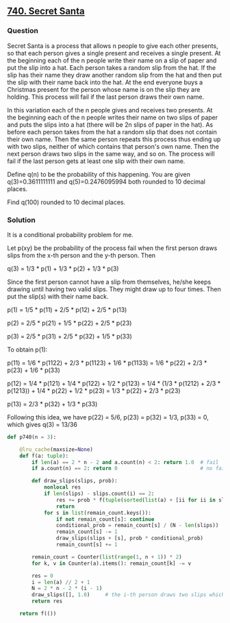 ## **[740. Secret Santa](https://projecteuler.net/problem=740)**

### Question
Secret Santa is a process that allows n people to give each other presents, so that each person gives a single present and receives a single present. At the beginning each of the n people write their name on a slip of paper and put the slip into a hat. Each person takes a random slip from the hat. If the slip has their name they draw another random slip from the hat and then put the slip with their name back into the hat. At the end everyone buys a Christmas present for the person whose name is on the slip they are holding. This process will fail if the last person draws their own name.

In this variation each of the n people gives and receives two presents. At the beginning each of the n people writes their name on two slips of paper and puts the slips into a hat (there will be 2n slips of paper in the hat). As before each person takes from the hat a random slip that does not contain their own name. Then the same person repeats this process thus ending up with two slips, neither of which contains that person's own name. Then the next person draws two slips in the same way, and so on. The process will fail if the last person gets at least one slip with their own name.

Define q(n) to be the probability of this happening. You are given q(3)=0.3611111111 and q(5)=0.2476095994 both rounded to 10 decimal places.

Find q(100) rounded to 10 decimal places.

### Solution

It is a conditional probability problem for me. 

Let p(xy) be the probability of the process fail when the first person draws slips from the x-th person and the y-th person. Then 

q(3) = 1/3 * p(1) + 1/3 * p(2) + 1/3 * p(3)

Since the first person cannot have a slip from themselves, he/she keeps drawing until having two valid slips. They might draw up to four times. Then put the slip(s) with their name back.

p(1) = 1/5 * p(11) + 2/5 * p(12) + 2/5 * p(13)

p(2) = 2/5 * p(21) + 1/5 * p(22) + 2/5 * p(23)

p(3) = 2/5 * p(31) + 2/5 * p(32) + 1/5 * p(33)

To obtain p(1): 

p(11) = 1/6 * p(1122) + 2/3 * p(1123) + 1/6 * p(1133) = 1/6 * p(22) + 2/3 * p(23) + 1/6 * p(33) 

p(12) = 1/4 * p(121) + 1/4 * p(122) + 1/2 * p(123) = 1/4 * (1/3 * p(1212) + 2/3 * p(1213)) + 1/4 * p(22) + 1/2 * p(23) = 1/3 * p(22) + 2/3 * p(23)

p(13) = 2/3 * p(32) + 1/3 * p(33)

Following this idea, we have p(22) = 5/6, p(23) = p(32) = 1/3, p(33) = 0, which gives q(3) = 13/36

```python
def p740(n = 3):

    @lru_cache(maxsize=None)
    def f(a: tuple):
        if len(a) == 2 * n - 2 and a.count(n) < 2: return 1.0  # fail
        if a.count(n) == 2: return 0                           # no fail

        def draw_slips(slips, prob):
            nonlocal res
            if len(slips) - slips.count(i) == 2:
                res += prob * f(tuple(sorted(list(a) + [ii for ii in slips if ii != i])))
                return
            for s in list(remain_count.keys()):
                if not remain_count[s]: continue
                conditional_prob = remain_count[s] / (N - len(slips))
                remain_count[s] -= 1
                draw_slips(slips + [s], prob * conditional_prob)
                remain_count[s] += 1

        remain_count = Counter(list(range(1, n + 1)) * 2)
        for k, v in Counter(a).items(): remain_count[k] -= v

        res = 0
        i = len(a) // 2 + 1
        N = 2 * n - 2 * (i - 1)
        draw_slips([], 1.0)     # the i-th person draws two slips which cannot be i
        return res

    return f(())
```


